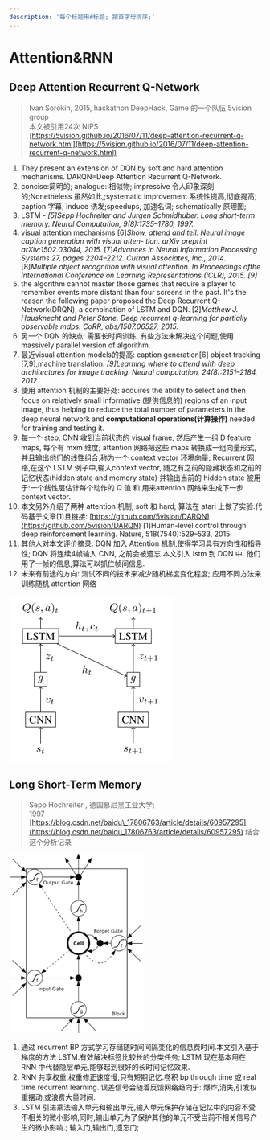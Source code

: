 ```yaml
---
description: '每个标题用#标题; 按首字母排序;'
---
```


# Attention&RNN

##  Deep Attention Recurrent Q-Network

> Ivan Sorokin, 2015, hackathon DeepHack, Game 的一个队伍 5vision group  
> 本文被引用24次 NIPS  
> [https://5vision.github.io/2016/07/11/deep-attention-recurrent-q-network.html](https://5vision.github.io/2016/07/11/deep-attention-recurrent-q-network.html)

1. They present an extension of DQN by soft and hard attention mechanisms. DARQN=Deep Attention Recurrent Q-Network.
2. concise:简明的; analogue: 相似物; impressive 令人印象深刻的;Nonetheless 虽然如此,;systematic improvement 系统性提高,彻底提高; caption 字幕; induce 诱发;speedups, 加速名词; schematically 原理图;
3. LSTM   -  _\[5\]Sepp Hochreiter and Jurgen Schmidhuber. Long short-term memory. Neural Computation, 9\(8\):1735–1780, 1997._  
4. visual attention mechanisms \[6\]_Show, attend and tell: Neural image caption generation with visual atten- tion. arXiv preprint arXiv:1502.03044, 2015._ \[7\]_Advances in Neural Information Processing Systems 27, pages 2204–2212. Curran Associates, Inc., 2014._ \[8\]_Multiple object recognition with visual attention. In Proceedings ofthe International Conference on Learning Representations \(ICLR\), 2015. \[9\]_
5. the algorithm cannot master those games that require a player to remember events more distant than four screens in the past. It's the reason the following paper proposed the Deep Recurrent Q-Network\(DRQN\), a combination of LSTM and DQN. \[2\]_Matthew J. Hausknecht and Peter Stone. Deep recurrent q-learning for partially observable mdps. CoRR, abs/1507.06527, 2015._
6. 另一个 DQN 的缺点: 需要长时间训练. 有些方法未解决这个问题,使用 massively parallel version of algorithm.
7. 最近visual attention models的提高: caption generation\[6\] object tracking \[7,9\],machine translation. _\[9\]Learning where to attend with deep architectures for image tracking. Neural computation, 24\(8\):2151–2184, 2012_
8. 使用 attention 机制的主要好处: acquires the ability to select and then focus on relatively small informative \(提供信息的\) regions of an input image, thus helping to reduce the total number of parameters in the deep neural network and **computational operations\(计算操作\)** needed for training and testing it.
9. 每一个 step, CNN 收到当前状态的 visual frame, 然后产生一组 D feature maps, 每个有 mxm 维度; attention 网络把这些 maps 转换成一组向量形式,并且输出他们的线性组合,称为一个 context vector 环境向量; Recurrent 网络,在这个 LSTM 例子中,输入context vector, 随之有之前的隐藏状态和之前的记忆状态\(hidden state and memory state\) 并输出当前的 hidden state 被用于:一个线性层估计每个动作的 Q 值 和  用来attention 网络来生成下一步 context vector.
10. 本文另外介绍了两种 attention 机制, soft 和 hard; 算法在 atari 上做了实验.代码基于文章\[1\]且链接: [https://github.com/5vision/DARQN](https://github.com/5vision/DARQN) \[1\]Human-level control through deep reinforcement learning. Nature, 518\(7540\):529–533, 2015.
11. 其他人对本文评价摘录: DQN 加入 Attention 机制,使得学习具有方向性和指导性; DQN 将连续4帧输入 CNN, 之前会被遗忘.本文引入 lstm 到 DQN 中. 他们用了一帧的信息,算法可以抓住帧间信息.
12. 未来有前途的方向: 测试不同的技术来减少随机梯度变化程度; 应用不同方法来训练随机 attention 网络 



![9 - attention RNN](../.gitbook/assets/image%20%283%29.png)

## Long Short-Term Memory

> Sepp Hochreiter , 德国慕尼黑工业大学;  
> 1997  
> [https://blog.csdn.net/baidu\_17806763/article/details/60957295](https://blog.csdn.net/baidu_17806763/article/details/60957295)   结合这个分析记录

![LSTM memory block](../.gitbook/assets/image%20%281%29.png)

1. 通过 recurrent BP 方式学习存储随时间间隔变化的信息费时间.本文引入基于梯度的方法 LSTM.有效解决标签比较长的分类任务; LSTM 现在基本用在 RNN 中代替隐层单元,能够起到很好的长时间记忆效果.
2. RNN 共享权重,权重修正速度慢,只有短期记忆.卷积 bp through time 或 real time recurrent learning. 误差信号会随着反馈网络趋向于: 爆炸,消失,引发权重摆动,或浪费大量时间.
3. LSTM 引进乘法输入单元和输出单元,输入单元保护存储在记忆中的内容不受不相关的微小影响,同时,输出单元为了保护其他的单元不受当前不相关信号产生的微小影响.; 输入门,输出门,遗忘门;



